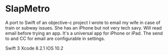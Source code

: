 # SlapMetro

A port to Swift of an objective-c project I wrote to email my wife in case of train
or subway issues. She has an iPhone but not very tech savy. Will read email before
trying an app. It's a universal app for iPhone or iPad. The send to and CC for email are configurable in settings.

Swift 3 Xcode 8.2.1 IOS 10.2
